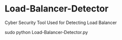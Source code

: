 # Load-Balancer-Detector
Cyber Security Tool Used for Detecting Load Balancer

sudo python Load-Balancer-Detector.py
